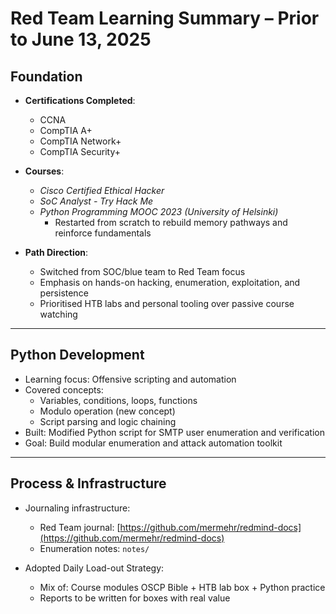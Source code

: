 # Red Team Learning Summary – Prior to June 13, 2025

## Foundation

- **Certifications Completed**:
  - CCNA
  - CompTIA A+
  - CompTIA Network+
  - CompTIA Security+

- **Courses**:
  - *Cisco Certified Ethical Hacker*
  - *SoC Analyst - Try Hack Me*
  - *Python Programming MOOC 2023 (University of Helsinki)*  
    - Restarted from scratch to rebuild memory pathways and reinforce fundamentals

- **Path Direction**:
  - Switched from SOC/blue team to Red Team focus
  - Emphasis on hands-on hacking, enumeration, exploitation, and persistence
  - Prioritised HTB labs and personal tooling over passive course watching

---

## Python Development

- Learning focus: Offensive scripting and automation
- Covered concepts:
  - Variables, conditions, loops, functions
  - Modulo operation (new concept)
  - Script parsing and logic chaining
- Built: Modified Python script for SMTP user enumeration and verification
- Goal: Build modular enumeration and attack automation toolkit

---

## Process & Infrastructure

- Journaling infrastructure:
  - Red Team journal: [https://github.com/mermehr/redmind-docs](https://github.com/mermehr/redmind-docs)
  - Enumeration notes: `notes/`

- Adopted Daily Load-out Strategy:
  - Mix of: Course modules OSCP Bible + HTB lab box + Python practice
  - Reports to be written for boxes with real value
